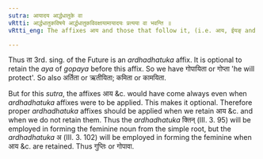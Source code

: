 ```yaml
---
sutra: आयादय आर्द्धधातुके वा
vRtti: आर्द्धधातुकविषये आर्द्धधातुकविवक्षायामायादयः प्रत्यया वा भवन्ति ॥
vRtti_eng: The affixes आय and those that follow it, (i.e. आय, ईयङ् and णिङ्) are optionally added, when it is desired to express one's self with an _ardhadhatuka_ affix.

---
```

Thus ता 3rd. sing. of the Future is an _ardhadhatuka_ affix. It is optional to retain the _aya_ of _gopaya_ before this affix. So we have गोपायिता or गोप्ता 'he will protect'. So also अर्तिता or ऋतीयिता; कमिता or कामयिता.

But for this _sutra_, the affixes आय &c. would have come always even when _ardhadhatuka_ affixes were to be applied. This makes it optional. Therefore proper _ardhadhatuka_ affixes should be applied when we retain आय &c. and when we do not retain them. Thus the _ardhadhatuka_ क्तिन् (III. 3. 95) will be employed in forming the feminine noun from the simple root, but the _ardhadhatuka_ अ (III. 3. 102) will be employed in forming the feminine when आय &c. are retained. Thus गुप्तिः or गोपावा.